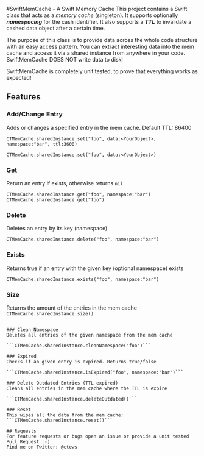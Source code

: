 #SwiftMemCache - A Swift Memory Cache
This project contains a Swift class that acts as a _memory cache_ (singleton). It supports optionally **_namespacing_** for the cash identifier. It also supports a **_TTL_** to invalidate a cashed data object after a certain time.

The purpose of this class is to provide data across the whole code structure with an easy access pattern. You can extract interesting data into the mem cache and access it via a shared instance from anywhere in your code. SwiftMemCache DOES NOT write data to disk!

SwiftMemCache is completely unit tested, to prove that everything works as expected!

## Features

### Add/Change Entry
Adds or changes a specified entry in the mem cache. Default TTL: 86400

```CTMemCache.sharedInstance.set("foo", data:<YourObject>, namespace:"bar", ttl:3600)```

```CTMemCache.sharedInstance.set("foo", data:<YourObject>)```

### Get
Return an entry if exists, otherwise returns ```nil```

```CTMemCache.sharedInstance.get("foo", namespace:"bar")```
```CTMemCache.sharedInstance.get("foo")```

### Delete
Deletes an entry by its key (namespace)

```CTMemCache.sharedInstance.delete("foo", namespace:"bar")```

### Exists
Returns true if an entry with the given key (optional namespace) exists

```CTMemCache.sharedInstance.exists("foo", namespace:"bar")```


### Size
Returns the amount of the entries in the mem cache
```CTMemCache.sharedInstance.size()```
```

### Clean Namespace
Deletes all entries of the given namespace from the mem cache

```CTMemCache.sharedInstance.cleanNamespace("foo")```

### Expired
Checks if an given entry is expired. Returns true/false

```CTMemCache.sharedInstance.isExpired("foo", namespace:"bar")```

### Delete Outdated Entries (TTL expired)
Cleans all entries in the mem cache where the TTL is expire

```CTMemCache.sharedInstance.deleteOutdated()```

### Reset
This wipes all the data from the mem cache:
```CTMemCache.sharedInstance.reset()```

## Requests
For feature requests or bugs open an issue or provide a unit tested Pull Request :-)
Find me on Twitter: @ctews

